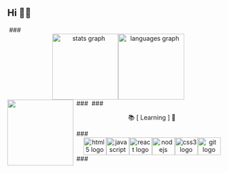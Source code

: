 <h2 align="left">Hi 👋😊</h2> ### <div align="center"><img src="https://github-readme-stats.vercel.app/api?hide_title=false&hide_rank=false&show_icons=true&include_all_commits=true&count_private=true&disable_animations=false&theme=city_lights&locale=en&hide_border=true&username=Paulinaa2137" height="150" alt="stats graph"  /><img src="https://github-readme-stats.vercel.app/api/top-langs/?username=Paulinaa2137&hide_border=true&layout=compact" height="150" alt="languages graph"  /></div> ### <img align="left" height="150" src="https://i.pinimg.com/originals/88/60/2e/88602e9780cb051032f9ab5cbd241cae.gif"  /> ### <p align="center">📚 [ Learning ] 💙</p> ### <div align="center"><img src="https://cdn.jsdelivr.net/gh/devicons/devicon/icons/html5/html5-original.svg" height="40" width="52" alt="html5 logo"  /><img src="https://cdn.jsdelivr.net/gh/devicons/devicon/icons/javascript/javascript-original.svg" height="40" width="52" alt="javascript logo"  /><img src="https://cdn.jsdelivr.net/gh/devicons/devicon/icons/react/react-original.svg" height="40" width="52" alt="react logo"  /><img src="https://cdn.jsdelivr.net/gh/devicons/devicon/icons/nodejs/nodejs-original.svg" height="40" width="52" alt="nodejs logo"  /><img src="https://cdn.jsdelivr.net/gh/devicons/devicon/icons/css3/css3-original.svg" height="40" width="52" alt="css3 logo"  /><img src="https://cdn.jsdelivr.net/gh/devicons/devicon/icons/git/git-original.svg" height="40" width="52" alt="git logo"  /></div> ###
